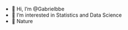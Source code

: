 - 👋 Hi, I’m @Gabrielbbe
- 👀 I’m interested in Statistics and Data Science
- 🌱 Nature

<!---
Gabrielbbe/Gabrielbbe is a ✨ special ✨ repository because its `README.md` (this file) appears on your GitHub profile.
You can click the Preview link to take a look at your changes.
--->
